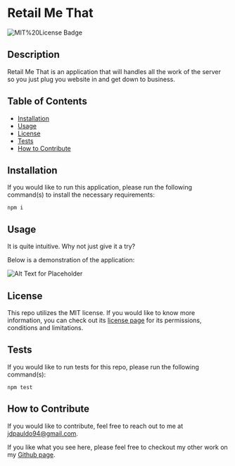# Retail Me That

![MIT%20License Badge](https://img.shields.io/badge/License-MIT%20License-red)

## Description

Retail Me That is an application that will handles all the work of the server so you just plug you website in and get down to business.

## Table of Contents

- [Installation](#installation)
- [Usage](#usage)
- [License](#license)
- [Tests](#tests)
- [How to Contribute](#how-to-contribute)

## Installation

If you would like to run this application, please run the following command(s) to install the necessary requirements:
```
npm i
```

## Usage

It is quite intuitive. Why not just give it a try?

Below is a demonstration of the application: 

![Alt Text for Placeholder](https://via.placeholder.com/150)

## License

This repo utilizes the MIT license. If you would like to know more information, you can check out its [license page](https://choosealicense.com/licenses/mit/) for its permissions, conditions and limitations.

## Tests

If you would like to run tests for this repo, please run the following command(s):
```
npm test
```

## How to Contribute

If you would like to contribute, feel free to reach out to me at [jdpauldo94@gmail.com](mailto:jdpauldo94@gmail.com).

If you like what you see here, please feel free to checkout my other work on my [Github page](https://github.com/JPauldo).
